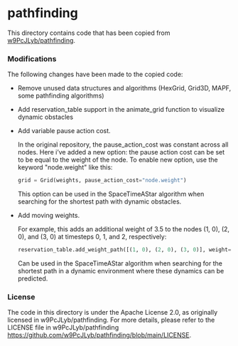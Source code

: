 # pathfinding

This directory contains code that has been copied from [w9PcJLyb/pathfinding](https://github.com/w9PcJLyb/pathfinding).

### Modifications
The following changes have been made to the copied code:

- Remove unused data structures and algorithms (HexGrid, Grid3D, MAPF, some pathfinding algorithms)
- Add reservation_table support in the animate_grid function to visualize dynamic obstacles
- Add variable pause action cost.

    In the original repository, the pause_action_cost was constant across all nodes.
Here i’ve added a new option: the pause action cost can be set to be equal to the weight of the node.
To enable new option, use the keyword "node.weight" like this:

    ```python
    grid = Grid(weights, pause_action_cost="node.weight")
    ```

    This option can be used in the SpaceTimeAStar algorithm when searching for the shortest path with dynamic obstacles.

- Add moving weights.

    For example, this adds an additional weight of 3.5 to the nodes (1, 0), (2, 0), and (3, 0) at timesteps 0, 1, and 2, respectively:

    ```python
    reservation_table.add_weight_path([(1, 0), (2, 0), (3, 0)], weight=3.5)
    ```

    Сan be used in the SpaceTimeAStar algorithm when searching for the shortest path in a dynamic environment where these dynamics can be predicted.

### License
The code in this directory is under the Apache License 2.0, as originally licensed in w9PcJLyb/pathfinding. For more details, please refer to the LICENSE file in w9PcJLyb/pathfinding https://github.com/w9PcJLyb/pathfinding/blob/main/LICENSE.
